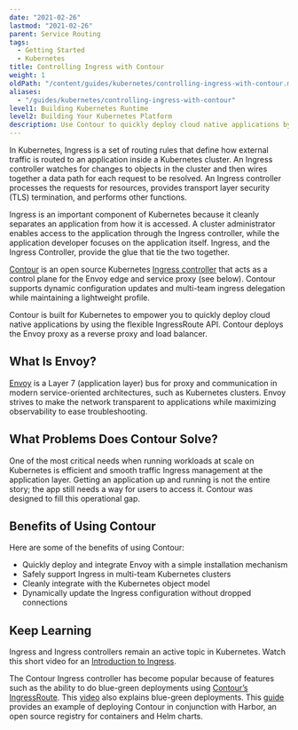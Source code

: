 ```yaml
---
date: "2021-02-26"
lastmod: "2021-02-26"
parent: Service Routing
tags:
  - Getting Started
  - Kubernetes
title: Controlling Ingress with Contour
weight: 1
oldPath: "/content/guides/kubernetes/controlling-ingress-with-contour.md"
aliases:
  - "/guides/kubernetes/controlling-ingress-with-contour"
level1: Building Kubernetes Runtime
level2: Building Your Kubernetes Platform
description: Use Contour to quickly deploy cloud native applications by using the flexible IngressRoute API
---
```


In Kubernetes, Ingress is a set of routing rules that define how external traffic is routed to an application inside a Kubernetes cluster. An Ingress controller watches for changes to objects in the cluster and then wires together a data path for each request to be resolved. An Ingress controller processes the requests for resources, provides transport layer security (TLS) termination, and performs other functions.

Ingress is an important component of Kubernetes because it cleanly separates an application from how it is accessed. A cluster administrator enables access to the application through the Ingress controller, while the application developer focuses on the application itself. Ingress, and the Ingress Controller, provide the glue that tie the two together.

[Contour](https://projectcontour.io/) is an open source Kubernetes [Ingress controller](https://kubernetes.io/docs/concepts/services-networking/ingress-controllers/) that acts as a control plane for the Envoy edge and service proxy (see below).​ Contour supports dynamic configuration updates and multi-team ingress delegation while maintaining a lightweight profile.

Contour is built for Kubernetes to empower you to quickly deploy cloud native applications by using the flexible IngressRoute API. Contour deploys the Envoy proxy as a reverse proxy and load balancer.

## What Is Envoy?

[Envoy](https://www.envoyproxy.io/docs/envoy/latest/intro/what_is_envoy) is a Layer 7 (application layer) bus for proxy and communication in modern service-oriented architectures, such as Kubernetes clusters. Envoy strives to make the network transparent to applications while maximizing observability to ease troubleshooting.

## What Problems Does Contour Solve?

One of the most critical needs when running workloads at scale on Kubernetes is efficient and smooth traffic Ingress management at the application layer. Getting an application up and running is not the entire story; the app still needs a way for users to access it. Contour was designed to fill this operational gap.

## Benefits of Using Contour

Here are some of the benefits of using Contour:

- Quickly deploy and integrate Envoy with a simple installation mechanism
- Safely support Ingress in multi-team Kubernetes clusters
- Cleanly integrate with the Kubernetes object model
- Dynamically update the Ingress configuration without dropped connections

## Keep Learning

Ingress and Ingress controllers remain an active topic in Kubernetes. Watch this short video for an [Introduction to Ingress](https://kube.academy/lessons/introduction-to-ingress).

The Contour Ingress controller has become popular because of features such as the ability to do blue-green deployments using [Contour’s IngressRoute](https://tanzu.vmware.com/content/blog/deploying-new-app-versions-by-using-blue-green-deployments-with-contour-s-ingressroute). This [video](https://www.youtube.com/watch?v=xUJbTnN3Dmw) also explains blue-green deployments. This [guide](/guides/kubernetes/harbor-gs/) provides an example of deploying Contour in conjunction with Harbor, an open source registry for containers and Helm charts.
